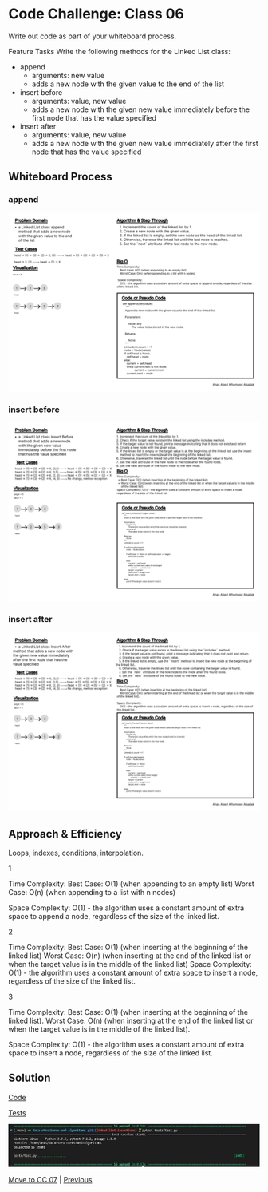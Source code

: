 # Code Challenge: Class 06

Write out code as part of your whiteboard process.

Feature Tasks
Write the following methods for the Linked List class:

- append
  - arguments: new value
  - adds a new node with the given value to the end of the list
- insert before
  - arguments: value, new value
  - adds a new node with the given new value immediately before the first node that has the value specified
- insert after
  - arguments: value, new value
  - adds a new node with the given new value immediately after the first node that has the value specified

## Whiteboard Process

### append

![Whiteboard 7](../assets/Wireframe-7.jpg "whiteboard")

### insert before

![Whiteboard 8](../assets/Wireframe-8.jpg "whiteboard")

### insert after

![Whiteboard 9](../assets/Wireframe-9.jpg "whiteboard")

## Approach & Efficiency

Loops, indexes, conditions, interpolation.

1

Time Complexity:
Best Case: O(1) (when appending to an empty list)
Worst Case: O(n) (when appending to a list with n nodes)

Space Complexity:
O(1) - the algorithm uses a constant amount of extra space to append a node, regardless of the size of the linked list.

2

Time Complexity:
Best Case: O(1) (when inserting at the beginning of the linked list)
Worst Case: O(n) (when inserting at the end of the linked list or when the target value is in the middle of the linked list)
Space Complexity: O(1) - the algorithm uses a constant amount of extra space to insert a node, regardless of the size of the linked list.

3

Time Complexity:
Best Case: O(1) (when inserting at the beginning of the linked list).
Worst Case: O(n) (when inserting at the end of the linked list or when the target value is in the middle of the linked list).

Space Complexity:
O(1) - the algorithm uses a constant amount of extra space to insert a node, regardless of the size of the linked list.

## Solution

[Code](../linkedListInsertions.py)

[Tests](../tests/test.py)

![Run](../assets/run6.JPG "run")

[Move to CC 07](../linked_list_kth/README.md) | [Previous](../linked_list/README.md)
